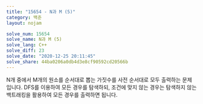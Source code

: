 ```yaml
---
title: "15654 - N과 M (5)"
category: 백준
layout: nojam

solve_num: 15654
solve_name: N과 M (5)
solve_lang: C++
solve_diff: 23
solve_date: "2020-12-25 20:11:45"
solve_share: 44ba0206a0db4d3e8cf90592cd20566b
---
```


N개 중에서 M개의 원소를 순서대로 뽑는 가짓수를 사전 순서대로 모두 출력하는 문제입니다. DFS를 이용하여 모든 경우를 탐색하되, 조건에 맞지 않는 경우는 탐색하지 않는 백트래킹을 활용하여 모든 경우를 출력하면 됩니다.
